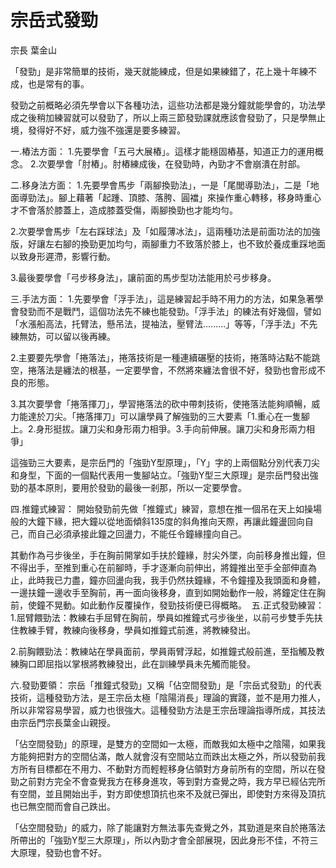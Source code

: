 # 宗岳式發勁

宗長
葉金山

「發勁」是非常簡單的技術，幾天就能練成，但是如果練錯了，花上幾十年練不成，也是常有的事。

發勁之前概略必須先學會以下各種功法，這些功法都是幾分鐘就能學會的，功法學成之後稍加練習就可以發勁了，所以上兩三節發勁課就應該會發勁了，只是學無止境，發得好不好，威力強不強還是要多練習。

一.樁法方面：
1.先要學會「五弓大展樁」。這樣才能穩固樁基，知道正力的運用概念。
2.次要學會「肘樁」。肘樁練成後，在發勁時，內勁才不會崩潰在肘部。

二.移身法方面：
1.先要學會馬步「兩腳換勁法」，一是「尾閭導勁法」，二是「地面導勁法」。腳上藉著「起踵、頂膝、落胯、圓襠」來操作重心轉移，移身時重心才不會落於膝蓋上，造成膝蓋受傷，兩腳換勁也才能均勻。

2.次要學會馬步「左右踩球法」及「如履薄冰法」，這兩種功法是前面功法的加強版，好讓左右腳的換勁更加均勻，兩腳重力不致落於膝上，也不致於養成重踩地面以致身形遲滯，影響行動。

3.最後要學會「弓步移身法」，讓前面的馬步型功法能用於弓步移身。

三.手法方面：
1.先要學會「浮手法」，這是練習起手時不用力的方法，如果急著學會發勁而不是戰鬥，這個功法先不練也能發勁。「浮手法」的練法有好幾個，譬如「水漲船高法，托臂法，懸吊法，提袖法，壓臂法.........」等等，「浮手法」不先練無妨，可以留以後再練。

2.主要要先學會「捲落法」，捲落技術是一種連續碾壓的技術，捲落時沾點不能跳空，捲落法是纏法的根基，一定要學會，不然將來纏法會很不好，發勁也會形成不良的形態。

3.其次要學會「捲落揮刀」，學習捲落法的砍中帶刺技術，使捲落法能夠順暢，威力能達於刀尖。「捲落揮刀」可以讓學員了解強勁的三大要素「1.重心在一隻腳上。2.身形挺拔。讓刀尖和身形兩力相爭。3.手向前伸展。讓刀尖和身形兩力相爭」

這強勁三大要素，是宗岳門的「強勁Y型原理」，「Y」字的上兩個點分別代表刀尖和身型，下面的一個點代表用一隻腳站立。「強勁Y型三大原理」是宗岳門發出強勁的基本原則，要用於發勁的最後一剎那，所以一定要學會。

四.推鐘式練習：
開始發勁前先做「推鐘式」練習，意想在推一個吊在天上如操場般的大鐘下緣，把大鐘以從地面傾斜135度的斜角推向天際，再讓此鐘盪回向自己，而自己必須承接此鐘之回盪力，不能任令鐘緣撞向自己。

其動作為弓步後坐，手在胸前開掌如手扶於鐘緣，肘尖外墜，向前移身推出鐘，但不得出手，至推到重心在前腳時，手才逐漸向前伸出，將鐘推出至手全部伸直為止，此時我已力盡，鐘亦回盪向我，我手仍然扶鐘緣，不令鐘撞及我頭面和身體，一邊扶鐘一邊收手至胸前，再一面向後移身，直到如開始動作一般，將鐘定住在胸前，使鐘不晃動。如此動作反覆操作，發勁技術便已得概略。 
五.正式發勁練習：
1.屈臂餵勁法：教練右手屈臂在胸前，學員如推鐘式弓步後坐，以前弓步雙手先扶住教練手臂，教練向後移身，學員如推鐘式前進，將教練發出。

2.前胸餵勁法：教練站在學員面前，學員兩臂浮起，如推鐘式般前進，至指觸及教練胸口即屈指以掌根將教練發出，此在訓練學員未先觸而能發。

六.發勁要領：
宗岳「推鐘式發勁」又稱「佔空間發勁」是「宗岳式發勁」的代表技術，這種發勁方法，是王宗岳太極「陰陽消長」理論的實踐，並不是用力推人，所以非常容易學習，威力也很強大。這種發勁方法是王宗岳理論指導所成，其技法由宗岳門宗長葉金山親授。

「佔空間發勁」的原理，是雙方的空間如一太極，而敵我如太極中之陰陽，如果我方能夠把對方的空間佔滿，敵人就會沒有空間站立而跌出太極之外，所以發勁前我方所有目標都在不用力、不動對方而輕輕移身佔領對方身前所有的空間，所以在發勁之前對方完全不會查覺我方在移身進攻，等到對方查覺之時，我方早已經佔完所有空間，並且開始出手，對方即使想頂抗也來不及就已彈出，即使對方來得及頂抗也已無空間而會自己跌出。

「佔空間發勁」的威力，除了能讓對方無法事先查覺之外，其勁道是來自於捲落法所帶出的「強勁Y型三大原理」，所以內勁才會全部展現，因此身形不佳，不符三大原理，發勁也會不好。